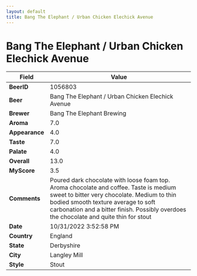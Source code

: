 ```yaml
---
layout: default
title: Bang The Elephant / Urban Chicken Elechick Avenue
---
```


# Bang The Elephant / Urban Chicken Elechick Avenue

| Field         | Value     |
|---------------|-----------|
| **BeerID** | 1056803 |
| **Beer** | Bang The Elephant / Urban Chicken Elechick Avenue |
| **Brewer** | Bang The Elephant Brewing |
| **Aroma** | 7.0 |
| **Appearance** | 4.0 |
| **Taste** | 7.0 |
| **Palate** | 4.0 |
| **Overall** | 13.0 |
| **MyScore** | 3.5 |
| **Comments** | Poured dark chocolate with loose foam top. Aroma chocolate and coffee. Taste is medium sweet to bitter very chocolate. Medium to thin bodied smooth texture average to soft carbonation and a bitter finish. Possibly overdoes the chocolate and quite thin for stout  |
| **Date** | 10/31/2022 3:52:58 PM |
| **Country** | England |
| **State** | Derbyshire |
| **City** | Langley Mill |
| **Style** | Stout |
